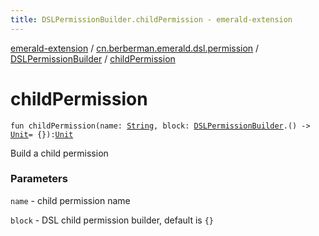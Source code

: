 ```yaml
---
title: DSLPermissionBuilder.childPermission - emerald-extension
---
```


[emerald-extension](../../index.html) / [cn.berberman.emerald.dsl.permission](../index.html) / [DSLPermissionBuilder](index.html) / [childPermission](.)

# childPermission

`fun childPermission(name: `[`String`](https://kotlinlang.org/api/latest/jvm/stdlib/kotlin/-string/index.html)`, block: `[`DSLPermissionBuilder`](index.html)`.() -> `[`Unit`](https://kotlinlang.org/api/latest/jvm/stdlib/kotlin/-unit/index.html)` = {}): `[`Unit`](https://kotlinlang.org/api/latest/jvm/stdlib/kotlin/-unit/index.html)

Build a child permission

### Parameters

`name` - child permission name

`block` - DSL child permission builder, default is `{}`